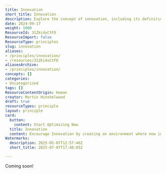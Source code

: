 ```yaml
---
title: Innovation
short_title: Innovation
description: Explore the concept of innovation, including its definition, importance, and impact on progress across industries. Content will be available soon.
date: 2024-09-17
weight: 1000
ResourceId: 31Zki4xCtFO
ResourceImport: false
ResourceType: principles
slug: innovation
aliases:
- /principles/innovation/
- /resources/31Zki4xCtFO
aliasesArchive:
- /principles/innovation/
concepts: []
categories:
- Uncategorized
tags: []
ResourceContentOrigin: Human
creator: Martin Hinshelwood
draft: true
resourceTypes: principle
layout: principle
card:
  button:
    content: Start Optimizing Now
  title: Innovation
  content: Encourage Innovation by creating an environment where new ideas and approaches are explored to solve challenges and create value.
Watermarks:
  description: 2025-05-07T12:57:46Z
  short_title: 2025-07-07T17:48:05Z

---
```

Coming soon!

